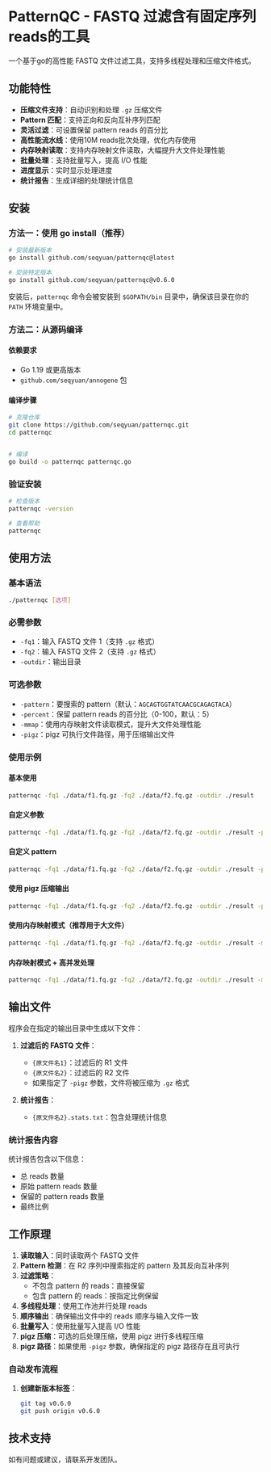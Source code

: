 # PatternQC - FASTQ 过滤含有固定序列reads的工具

一个基于go的高性能 FASTQ 文件过滤工具，支持多线程处理和压缩文件格式。

## 功能特性

- **压缩文件支持**：自动识别和处理 `.gz` 压缩文件
- **Pattern 匹配**：支持正向和反向互补序列匹配
- **灵活过滤**：可设置保留 pattern reads 的百分比
- **高性能流水线**：使用10M reads批次处理，优化内存使用
- **内存映射读取**：支持内存映射文件读取，大幅提升大文件处理性能
- **批量处理**：支持批量写入，提高 I/O 性能
- **进度显示**：实时显示处理进度
- **统计报告**：生成详细的处理统计信息

## 安装

### 方法一：使用 go install（推荐）

```bash
# 安装最新版本
go install github.com/seqyuan/patternqc@latest

# 安装特定版本
go install github.com/seqyuan/patternqc@v0.6.0
```

安装后，`patternqc` 命令会被安装到 `$GOPATH/bin` 目录中，确保该目录在你的 `PATH` 环境变量中。

### 方法二：从源码编译

#### 依赖要求

- Go 1.19 或更高版本
- `github.com/seqyuan/annogene` 包

#### 编译步骤

```bash
# 克隆仓库
git clone https://github.com/seqyuan/patternqc.git
cd patternqc


# 编译
go build -o patternqc patternqc.go
```

### 验证安装

```bash
# 检查版本
patternqc -version

# 查看帮助
patternqc
```

## 使用方法

### 基本语法

```bash
./patternqc [选项]
```

### 必需参数

- `-fq1`：输入 FASTQ 文件 1（支持 `.gz` 格式）
- `-fq2`：输入 FASTQ 文件 2（支持 `.gz` 格式）
- `-outdir`：输出目录

### 可选参数

- `-pattern`：要搜索的 pattern（默认：`AGCAGTGGTATCAACGCAGAGTACA`）
- `-percent`：保留 pattern reads 的百分比（0-100，默认：5）
- `-mmap`：使用内存映射文件读取模式，提升大文件处理性能
- `-pigz`：pigz 可执行文件路径，用于压缩输出文件

### 使用示例

#### 基本使用
```bash
patternqc -fq1 ./data/f1.fq.gz -fq2 ./data/f2.fq.gz -outdir ./result
```

#### 自定义参数
```bash
patternqc -fq1 ./data/f1.fq.gz -fq2 ./data/f2.fq.gz -outdir ./result -percent 10
```

#### 自定义 pattern
```bash
patternqc -fq1 ./data/f1.fq.gz -fq2 ./data/f2.fq.gz -outdir ./result -pattern "AGCAGTGGTATCAACGCAGAGTACA" -percent 5
```

#### 使用 pigz 压缩输出
```bash
patternqc -fq1 ./data/f1.fq.gz -fq2 ./data/f2.fq.gz -outdir ./result -pigz /usr/bin/pigz
```

#### 使用内存映射模式（推荐用于大文件）
```bash
patternqc -fq1 ./data/f1.fq.gz -fq2 ./data/f2.fq.gz -outdir ./result -mmap
```

#### 内存映射模式 + 高并发处理
```bash
patternqc -fq1 ./data/f1.fq.gz -fq2 ./data/f2.fq.gz -outdir ./result -mmap -workers 8
```

## 输出文件

程序会在指定的输出目录中生成以下文件：

1. **过滤后的 FASTQ 文件**：
   - `{原文件名1}`：过滤后的 R1 文件
   - `{原文件名2}`：过滤后的 R2 文件
   - 如果指定了 `-pigz` 参数，文件将被压缩为 `.gz` 格式

2. **统计报告**：
   - `{原文件名2}.stats.txt`：包含处理统计信息

### 统计报告内容

统计报告包含以下信息：
- 总 reads 数量
- 原始 pattern reads 数量
- 保留的 pattern reads 数量
- 最终比例

## 工作原理

1. **读取输入**：同时读取两个 FASTQ 文件
2. **Pattern 检测**：在 R2 序列中搜索指定的 pattern 及其反向互补序列
3. **过滤策略**：
   - 不包含 pattern 的 reads：直接保留
   - 包含 pattern 的 reads：按指定比例保留
4. **多线程处理**：使用工作池并行处理 reads
5. **顺序输出**：确保输出文件中的 reads 顺序与输入文件一致
6. **批量写入**：使用批量写入提高 I/O 性能
7. **pigz 压缩**：可选的后处理压缩，使用 pigz 进行多线程压缩
8. **pigz 路径**：如果使用 `-pigz` 参数，确保指定的 pigz 路径存在且可执行


### 自动发布流程

1. **创建新版本标签**：
   ```bash
   git tag v0.6.0
   git push origin v0.6.0
   ```

## 技术支持

如有问题或建议，请联系开发团队。
